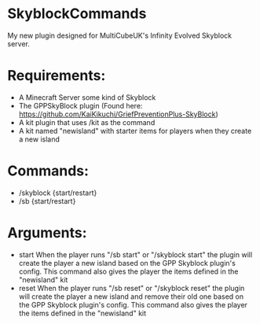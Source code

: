 # SkyblockCommands
My new plugin designed for MultiCubeUK's Infinity Evolved Skyblock server.

# Requirements:
- A Minecraft Server some kind of Skyblock
- The GPPSkyBlock plugin (Found here: https://github.com/KaiKikuchi/GriefPreventionPlus-SkyBlock)
- A kit plugin that uses /kit as the command
- A kit named "newisland" with starter items for players when they create a new island

# Commands:
- /skyblock {start/restart}
- /sb {start/restart}
 
# Arguments:
- start
  When the player runs "/sb start" or "/skyblock start" the plugin will create the player a new island based on the GPP Skyblock plugin's config. This command also gives the player the items defined in the "newisland" kit
- reset
  When the player runs "/sb reset" or "/skyblock reset" the plugin will create the player a new island and remove their old one based on the GPP Skyblock plugin's config. This command also gives the player the items defined in the "newisland" kit
